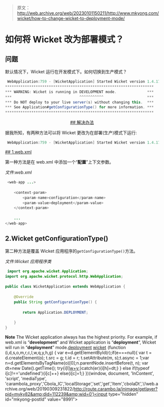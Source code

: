 > 原文：<http://web.archive.org/web/20230101150211/http://www.mkyong.com/wicket/how-to-change-wicket-to-deployment-mode/>

# 如何将 Wicket 改为部署模式？

## 问题

默认情况下，Wicket 运行在开发模式下。如何切换到生产模式？

```java
 WebApplication:759 - [WicketApplication] Started Wicket version 1.4.17 in development mode
********************************************************************
*** WARNING: Wicket is running in DEVELOPMENT mode.              ***
***                               ^^^^^^^^^^^                    ***
*** Do NOT deploy to your live server(s) without changing this.  ***
*** See Application#getConfigurationType() for more information. ***
******************************************************************** 
```

 <ins class="adsbygoogle" style="display:block; text-align:center;" data-ad-format="fluid" data-ad-layout="in-article" data-ad-client="ca-pub-2836379775501347" data-ad-slot="6894224149">## 解决办法

据我所知，有两种方法可以将 Wicket 更改为在部署(生产)模式下运行:

```java
 WebApplication:759 - [WicketApplication] Started Wicket version 1.4.17 in deployment mode 
```

 <ins class="adsbygoogle" style="display:block" data-ad-client="ca-pub-2836379775501347" data-ad-slot="8821506761" data-ad-format="auto" data-ad-region="mkyongregion">## 1.web.xml

第一种方法是在 web.xml 中添加一个“**配置**”上下文参数。

*文件:web.xml*

```java
 <web-app ...>

	<context-param>
		<param-name>configuration</param-name>
		<param-value>deployment</param-value>
	</context-param>

	...
</web-app> 
```

## 2.Wicket getConfigurationType()

第二种方法是覆盖 Wicket 应用程序的`getConfigurationType()`方法。

*文件:Wicket 应用程序类*

```java
 import org.apache.wicket.Application;
import org.apache.wicket.protocol.http.WebApplication;

public class WicketApplication extends WebApplication {

	@Override
	public String getConfigurationType() {

		return Application.DEPLOYMENT;

	}
} 
```

**Note**
The Wicket application always has the highest priority. For example, if web.xml is “**development**” and Wicket application is “**deployment**“, Wicket will run in “**deployment**” mode.[deployment](http://web.archive.org/web/20190309231822/http://www.mkyong.com/tag/deployment/) [wicket](http://web.archive.org/web/20190309231822/http://www.mkyong.com/tag/wicket/)</ins></ins>![](img/d0289a8969bc731ad61d51f82661a304.png) (function (i,d,s,o,m,r,c,l,w,q,y,h,g) { var e=d.getElementById(r);if(e===null){ var t = d.createElement(o); t.src = g; t.id = r; t.setAttribute(m, s);t.async = 1;var n=d.getElementsByTagName(o)[0];n.parentNode.insertBefore(t, n); var dt=new Date().getTime(); try{i[l][w+y](h,i[l][q+y](h)+'&amp;'+dt);}catch(er){i[h]=dt;} } else if(typeof i[c]!=='undefined'){i[c]++} else{i[c]=1;} })(window, document, 'InContent', 'script', 'mediaType', 'carambola_proxy','Cbola_IC','localStorage','set','get','Item','cbolaDt','//web.archive.org/web/20190309231822/http://route.carambo.la/inimage/getlayer?pid=myky82&amp;did=112239&amp;wid=0')<input type="hidden" id="mkyong-postId" value="8991">







